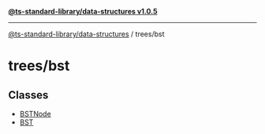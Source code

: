 [**@ts-standard-library/data-structures v1.0.5**](../../README.md)

***

[@ts-standard-library/data-structures](../../modules.md) / trees/bst

# trees/bst

## Classes

- [BSTNode](classes/BSTNode.md)
- [BST](classes/BST.md)
